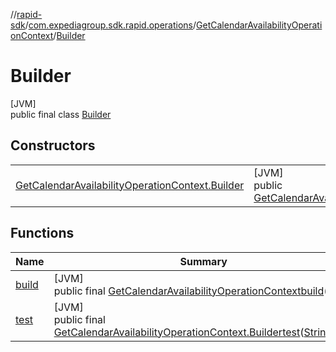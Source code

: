 //[rapid-sdk](../../../../index.md)/[com.expediagroup.sdk.rapid.operations](../../index.md)/[GetCalendarAvailabilityOperationContext](../index.md)/[Builder](index.md)

# Builder

[JVM]\
public final class [Builder](index.md)

## Constructors

| | |
|---|---|
| [GetCalendarAvailabilityOperationContext.Builder](-get-calendar-availability-operation-context.-builder.md) | [JVM]<br>public [GetCalendarAvailabilityOperationContext.Builder](index.md)[GetCalendarAvailabilityOperationContext.Builder](-get-calendar-availability-operation-context.-builder.md)([String](https://docs.oracle.com/javase/8/docs/api/java/lang/String.html)test) |

## Functions

| Name | Summary |
|---|---|
| [build](build.md) | [JVM]<br>public final [GetCalendarAvailabilityOperationContext](../index.md)[build](build.md)() |
| [test](test.md) | [JVM]<br>public final [GetCalendarAvailabilityOperationContext.Builder](index.md)[test](test.md)([String](https://docs.oracle.com/javase/8/docs/api/java/lang/String.html)test) |
